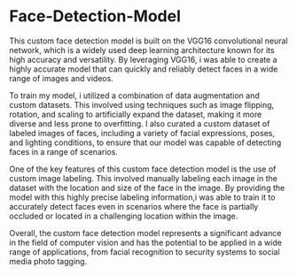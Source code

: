 # Face-Detection-Model
This custom face detection model is built on the VGG16 convolutional neural network, which is a widely used deep learning architecture known for its high accuracy and versatility. By leveraging VGG16, i was able to create a highly accurate model that can quickly and reliably detect faces in a wide range of images and videos.

To train my model, i utilized a combination of data augmentation and custom datasets. This involved using techniques such as image flipping, rotation, and scaling to artificially expand the dataset, making it more diverse and less prone to overfitting. I also curated a custom dataset of labeled images of faces, including a variety of facial expressions, poses, and lighting conditions, to ensure that our model was capable of detecting faces in a range of scenarios.

One of the key features of this custom face detection model is the use of custom image labeling. This involved manually labeling each image in the dataset with the location and size of the face in the image. By providing the model with this highly precise labeling information,i was able to train it to accurately detect faces even in scenarios where the face is partially occluded or located in a challenging location within the image.

Overall, the custom face detection model represents a significant advance in the field of computer vision and has the potential to be applied in a wide range of applications, from facial recognition to security systems to social media photo tagging.
